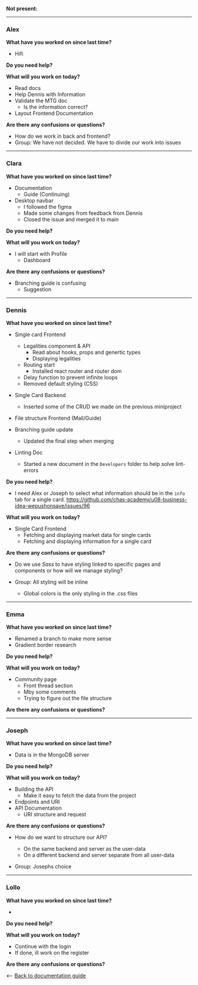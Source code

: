 **Not present:**

---

### Alex

**What have you worked on since last time?**

- Hifi

**Do you need help?**

**What will you work on today?**

- Read docs
- Help Dennis with Information
- Validate the MTG doc
  - Is the information correct?
- Layout Frontend Documentation

**Are there any confusions or questions?**

- How do we work in back and frontend?
- Group: We have not decided. We have to divide our work into issues

---

### Clara

**What have you worked on since last time?**

- Documentation
  - Guide (Continuing)
- Desktop navbar
  - I followed the figma
  - Made some changes from feedback from Dennis
  - Closed the issue and merged it to main

**Do you need help?**

**What will you work on today?**

- I will start with Profile
  - Dashboard

**Are there any confusions or questions?**

- Branching guide is confusing
  - Suggestion

---

### Dennis

**What have you worked on since last time?**

- Single card Frontend

  - Legalities component & API
    - Read about hooks, props and genertic types
    - Displaying legalities
  - Routing start
    - Installed react router and router dom
  - Delay function to prevent infinite loops
  - Removed default styling (CSS)

- Single Card Backend

  - Inserted some of the CRUD we made on the previous miniproject

- File structure Frontend (Mall/Guide)

- Branching guide update

  - Updated the final step when merging

- Linting Doc
  - Started a new document in the `Developers` folder to help solve lint-errors

**Do you need help?**

- I need Alex or Joseph to select what information should be in the `info` tab for a single card.
  https://github.com/chas-academy/u08-business-idea-wepushonsave/issues/96

**What will you work on today?**

- Single Card Frontend
  - Fetching and displaying market data for single cards
  - Fetching and displaying information for a single card

**Are there any confusions or questions?**

- Do we use _Sass_ to have styling linked to specific pages and components or how will we manage styling?

- Group: All styling will be inline
  - Global colors is the only styling in the .css files

---

### Emma

**What have you worked on since last time?**

- Renamed a branch to make more sense
- Gradient border research

**Do you need help?**

**What will you work on today?**

- Community page
  - Front thread section
  - Mby some comments
  - Trying to figure out the file structure

**Are there any confusions or questions?**

---

### Joseph

**What have you worked on since last time?**

- Data is in the MongoDB server

**Do you need help?**

**What will you work on today?**

- Building the API
  - Make it easy to fetch the data from the project
- Endpoints and URI
- API Documentation
  - URI structure and request

**Are there any confusions or questions?**

- How do we want to structure our API?

  - On the same backend and server as the user-data
  - On a different backend and server separate from all user-data

- Group: Josephs choice

---

### Lollo

**What have you worked on since last time?**

-

**Do you need help?**

**What will you work on today?**

- Continue with the login
- If done, ill work on the register

**Are there any confusions or questions?**

<-- [Back to documentation guide](../documentation_guide.md)
